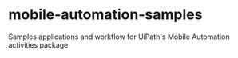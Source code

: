 # mobile-automation-samples
Samples applications and workflow for UiPath's Mobile Automation activities package
